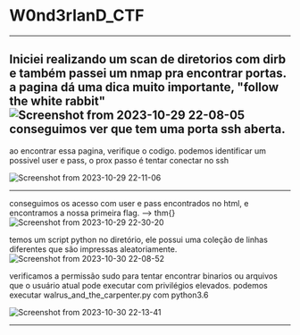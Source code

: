 # W0nd3rlanD_CTF

**************************************************************************************************************************************
Iniciei realizando um scan de diretorios com dirb e também passei um nmap pra encontrar portas.
a pagina dá uma dica muito importante, "follow the white rabbit"
![Screenshot from 2023-10-29 22-08-05](https://github.com/igusil/W0nd3rlanD_CTF/assets/89313216/9e6a7ae5-fb85-4da5-82fd-13a24fabefe0)
conseguimos ver que tem uma porta ssh aberta.
------------------------------------------------------------------------------------------------------------------------------------

ao encontrar essa pagina, verifique o codigo. podemos identificar um possivel user e pass, o prox passo é tentar conectar no ssh

![Screenshot from 2023-10-29 22-11-06](https://github.com/igusil/W0nd3rlanD_CTF/assets/89313216/630ab768-0648-4789-86e5-c6dcecb66ca3)

------------------------------------------------------------------------------------------------------------------------------------

conseguimos os acesso com user e pass encontrados no html, e encontramos a nossa primeira flag.  -->  thm{}
![Screenshot from 2023-10-29 22-30-20](https://github.com/igusil/W0nd3rlanD_CTF/assets/89313216/6eb1c8a9-8b8d-4a58-8f42-d569801bd930)

temos um script python no diretório, ele possui uma coleção de linhas diferentes que são impressas aleatoriamente.
![Screenshot from 2023-10-30 22-08-52](https://github.com/igusil/W0nd3rlanD_CTF/assets/89313216/952dfc84-450d-422a-a8b4-54b0151083ba)

verificamos a permissão sudo para tentar encontrar binarios ou arquivos que o usuário atual pode executar com privilégios elevados.
podemos executar walrus_and_the_carpenter.py com python3.6

![Screenshot from 2023-10-30 22-13-41](https://github.com/igusil/W0nd3rlanD_CTF/assets/89313216/81cb26a0-74a2-40c9-ad39-937505a406db)

**************************************************************************************************************************************
